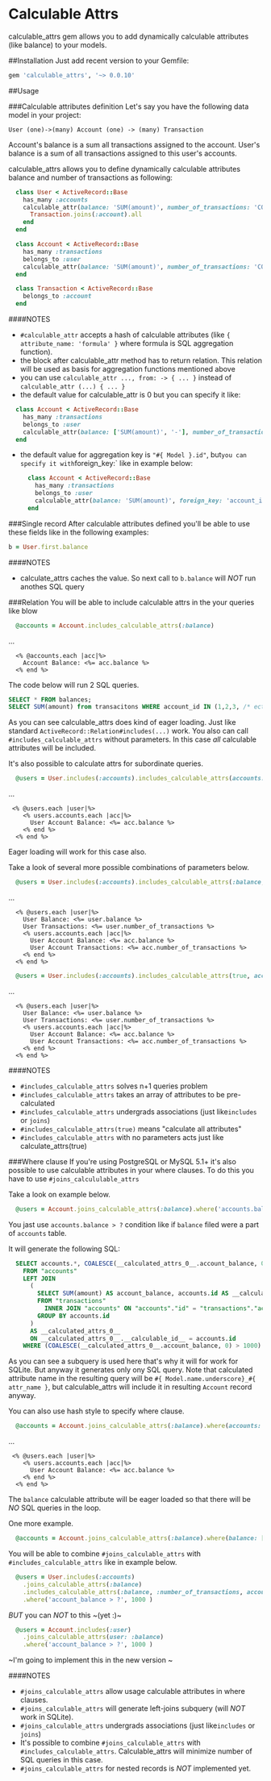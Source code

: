 # Calculable Attrs
calculable_attrs gem allows you to add dynamically calculable attributes (like balance) to your models.

##Installation
Just add recent version to your Gemfile:

```ruby
gem 'calculable_attrs', '~> 0.0.10'
```

##Usage

###Calculable attributes definition
Let's say you have the following data model in your project:

```
User (one)->(many) Account (one) -> (many) Transaction
```

Account's balance is a sum all transactions assigned to the account.
User's balance is a sum of all transactions assigned to this user's accounts.


calculable_attrs allows you to define dynamically calculable attributes balance and number of transactions as following:

```ruby
  class User < ActiveRecord::Base
    has_many :accounts
    calculable_attr(balance: 'SUM(amount)', number_of_transactions: 'COUNT(*)', foreign_key: 'accounts.user_id') do
      Transaction.joins(:account).all
    end
  end
```

```ruby
  class Account < ActiveRecord::Base
    has_many :transactions
    belongs_to :user
    calculable_attr(balance: 'SUM(amount)', number_of_transactions: 'COUNT(*)') { Transaction.joins(:account).all }
  end
```

```ruby
  class Transaction < ActiveRecord::Base
    belongs_to :account
  end
```

####NOTES
 - `#calculable_attr` accepts a hash of calculable attributes (like `{ attribute_name: 'formula' }` where formula is SQL aggregation function).
 - the block after calculable_attr method has to return relation. This relation will be used as basis for aggregation functions mentioned above
 - you can use `calculable_attr ..., from: -> { ... }` instead of `calculable_attr (...) { ... }`
 - the default value for calculable_attr is 0 but you can specify it like:

  ```ruby
    class Account < ActiveRecord::Base
      has_many :transactions
      belongs_to :user
      calculable_attr(balance: ['SUM(amount)', '-'], number_of_transactions: ['COUNT(*)', nil]) { Transaction.joins(:account).all }
    end
  ```
 - the default value for aggregation key is `"#{ Model }.id"`, but` you can specify it with `foreign_key:` like in example below:
   ```ruby
     class Account < ActiveRecord::Base
       has_many :transactions
       belongs_to :user
       calculable_attr(balance: 'SUM(amount)', foreign_key: 'account_id') { Transaction.all }
     end
   ```

###Single record
After calculable attributes defined you'll be able to use these fields like in the following examples:

```ruby
b = User.first.balance
````

####NOTES
 - calculate_attrs caches the value. So next call to `b.balance` will *NOT* run anothes SQL query

###Relation
You will be able to include calculable attrs in the your queries like blow
```ruby
  @accounts = Account.includes_calculable_attrs(:balance)
```
...

```erb
  <% @accounts.each |acc|%>
    Account Balance: <%= acc.balance %>
  <% end %>
```

The code below will run 2 SQL queries.
```sql
SELECT * FROM balances;
SELECT SUM(amount) from transacitons WHERE account_id IN (1,2,3, /* ect */)
```
As you can see calculable_attrs does kind of eager loading. Just like standard `ActiveRecord::Relation#includes(...)` work.
You also can call `#includes_calculable_attrs` without parameters. In this case *all* calculable attributes will be included.


It's also possible to calculate attrs for subordinate queries.
```ruby
  @users = User.includes(:accounts).includes_calculable_attrs(accounts: :balance)
```
...

```erb
 <% @users.each |user|%>
    <% users.accounts.each |acc|%>
      User Account Balance: <%= acc.balance %>
    <% end %>
  <% end %>
```
Eager loading will work for this case also.

Take a look of several more possible combinations of parameters below.
```ruby
  @users = User.includes(:accounts).includes_calculable_attrs(:balance, :number_of_transactions, accounts: [:balance, :number_of_transactions])
```
...

```erb
  <% @users.each |user|%>
    User Balance: <%= user.balance %>
    User Transactions: <%= user.number_of_transactions %>
    <% users.accounts.each |acc|%>
      User Account Balance: <%= acc.balance %>
      User Account Transactions: <%= acc.number_of_transactions %>
    <% end %>
  <% end %>
```

```ruby
  @users = User.includes(:accounts).includes_calculable_attrs(true, accounts: true)
```
...

```erb
  <% @users.each |user|%>
    User Balance: <%= user.balance %>
    User Transactions: <%= user.number_of_transactions %>
    <% users.accounts.each |acc|%>
      User Account Balance: <%= acc.balance %>
      User Account Transactions: <%= acc.number_of_transactions %>
    <% end %>
  <% end %>
```

####NOTES
 - `#includes_calculable_attrs` solves n+1 queries problem
 - `#includes_calculable_attrs` takes an array of attributes to be pre-calculated
 - `#includes_calculable_attrs` undergrads associations (just like`includes` or `joins`)
 - `#includes_calculable_attrs(true)` means "calculate all attributes"
 - `#includes_calculable_attrs` with no parameters acts just like calculate_attrs(true)

###Where clause
If you're using PostgreSQL or MySQL 5.1+ it's also possible to use calculable attributes in your where clauses.
To do this you have to use `#joins_calcululable_attrs`

Take a look on example below.
```ruby
  @users = Account.joins_calculable_attrs(:balance).where('accounts.balance > ?', 1000 )
```
You jast use `accounts.balance > ?` condition like if `balance` filed were a part of `accounts` table.

It will generate the following SQL:
```sql
  SELECT accounts.*, COALESCE(__calculated_attrs_0__.account_balance, 0) AS account_balance
    FROM "accounts"
    LEFT JOIN
      (
        SELECT SUM(amount) AS account_balance, accounts.id AS __calculable_id__
        FROM "transactions"
          INNER JOIN "accounts" ON "accounts"."id" = "transactions"."account_id"
        GROUP BY accounts.id
      )
      AS __calculated_attrs_0__
      ON __calculated_attrs_0__.__calculable_id__ = accounts.id
    WHERE (COALESCE(__calculated_attrs_0__.account_balance, 0) > 1000)

```
As you can see a subquery is used here that's why it will for work for SQLite. But anyway it generates only ony SQL query.
Note that calculated attribute name in the resulting query will be `#{ Model.name.underscore}_#{ attr_name }`,
but calculable_attrs will include it in resulting `Account` record anyway.

You can also use hash style to specify where clause.
```ruby
  @accounts = Account.joins_calculable_attrs(:balance).where(accounts: { balance: [50..100] })
```
...

```erb
 <% @users.each |user|%>
    <% users.accounts.each |acc|%>
      User Account Balance: <%= acc.balance %>
    <% end %>
  <% end %>
```
The `balance` calculable attribute will be eager loaded so that there will be *NO* SQL queries in the loop.

One more example.
```ruby
  @accounts = Account.joins_calculable_attrs(:balance).where(balance: [50..100])
```



You will be able to combine `#joins_calculable_attrs` with `#includes_calculable_attrs` like in example below.

```ruby
  @users = User.includes(:accounts)
    .joins_calculable_attrs(:balance)
    .includes_calculable_attrs(:balance, :number_of_transactions, accounts: [:balance, :number_of_transactions])
    .where('account_balance > ?', 1000 )
```
*BUT* you can *NOT* to this ~(yet :)~
```ruby
  @users = Account.includes(:user)
    .joins_calculable_attrs(user: :balance)
    .where('account_balance > ?', 1000 )
```
~I'm going to implement this in the new version ~

####NOTES
 - `#joins_calculable_attrs` allow usage calculable attributes in where clauses.
 - `#joins_calculable_attrs` will generate left-joins subquery (will *NOT* work in SQLite).
 - `#joins_calculable_attrs` undergrads associations (just like`includes` or `joins`)
 - It's possible to combine `#joins_calculable_attrs` with `#includes_calculable_attrs`. Calculable_attrs will minimize number of SQL queries in this case.
 - `#joins_calculable_attrs` for nested records is *NOT* implemented yet.
